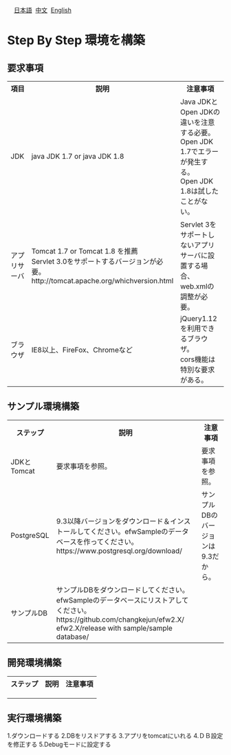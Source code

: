 &nbsp;&nbsp;&nbsp;&nbsp;<a href="../日本語/step_by_step.md">日本語</a>
&nbsp;<a href="../中文/step_by_step.md">中文</a>
&nbsp;<a href="../English/step_by_step.md">English</a>
<H1>Step By Step 環境を構築</H1>

<h2>要求事項</h2>
<table>
<tr>
	<th>項目</th><th>説明</th><th>注意事項</th>
</tr>
<tr>
	<td>JDK</td><td>java JDK 1.7 or java JDK 1.8</td><td>Java JDKとOpen JDKの違いを注意する必要。<br>Open JDK 1.7でエラーが発生する。<br>Open JDK 1.8は試したことがない。</td>
</tr>
<tr>
	<td>アプリサーバ</td><td>Tomcat 1.7 or Tomcat 1.8 を推薦<br>Servlet 3.0をサポートするバージョンが必要。<br>http://tomcat.apache.org/whichversion.html</td><td>Servlet 3をサポートしないアプリサーバに設置する場合、web.xmlの調整が必要。</td>
</tr>
<tr>
	<td>ブラウザ</td><td>IE8以上、FireFox、Chromeなど</td><td>jQuery1.12を利用できるブラウザ。<br>cors機能は特別な要求がある。</td>
</tr>
</table>
<h2>サンプル環境構築</h2>
<table>
<tr>
	<th>ステップ</th><th>説明</th><th>注意事項</th>
</tr>
<tr>
	<td>JDKとTomcat</td><td>要求事項を参照。</td><td>要求事項を参照。</td>
</tr>
<tr>
	<td>PostgreSQL</td><td>9.3以降バージョンをダウンロード＆インストールしてください。efwSampleのデータベースを作ってください。<br>https://www.postgresql.org/download/</td><td>サンプルDBのバージョンは9.3だから。</td>
</tr>
<tr>
	<td>サンプルDB</td><td>サンプルDBをダウンロードしてください。efwSampleのデータベースにリストアしてください。<br>https://github.com/changkejun/efw2.X/<br>efw2.X/release with sample/sample database/</td><td></td>
</tr>
</table>

<h2>開発環境構築</h2>
<table>
<tr>
	<th>ステップ</th><th>説明</th><th>注意事項</th>
</tr>
<tr>
	<td></td><td></td><td></td>
</tr>
<tr>
	<td></td><td></td><td></td>
</tr>
<tr>
	<td></td><td></td><td></td>
</tr>
</table>

<h2>実行環境構築</h2>

1.ダウンロードする
2.DBをリスドアする
3.アプリをtomcatにいれる
4.ＤＢ設定を修正する
5.Debugモードに設定する


